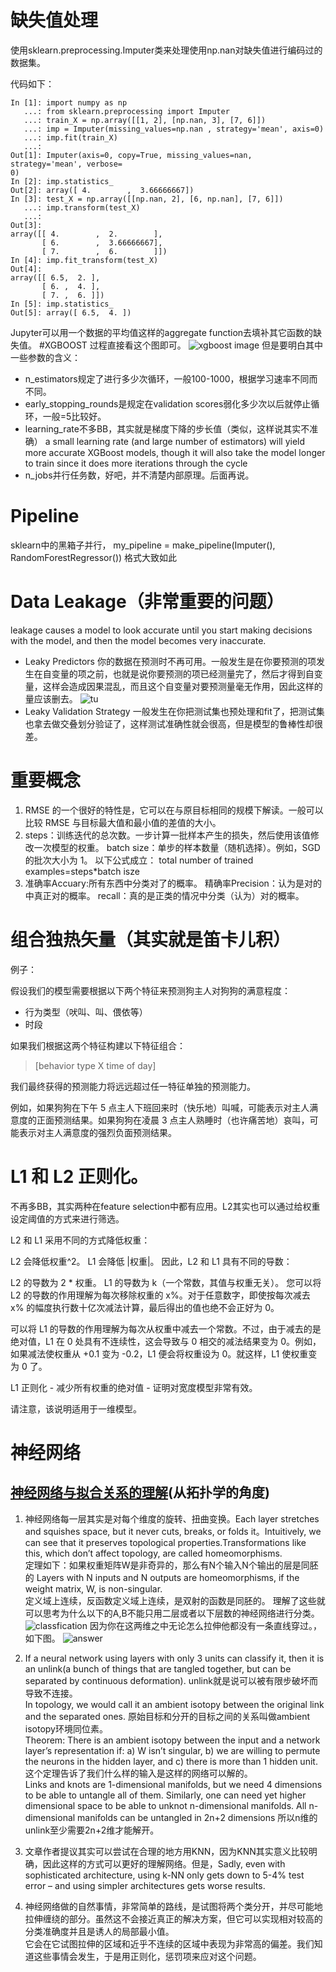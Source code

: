 # 缺失值处理
使用sklearn.preprocessing.Imputer类来处理使用np.nan对缺失值进行编码过的数据集。

代码如下：
```
In [1]: import numpy as np
   ...: from sklearn.preprocessing import Imputer
   ...: train_X = np.array([[1, 2], [np.nan, 3], [7, 6]])
   ...: imp = Imputer(missing_values=np.nan , strategy='mean', axis=0)
   ...: imp.fit(train_X)
   ...:
Out[1]: Imputer(axis=0, copy=True, missing_values=nan, strategy='mean', verbose=
0)
In [2]: imp.statistics_
Out[2]: array([ 4.        ,  3.66666667])
In [3]: test_X = np.array([[np.nan, 2], [6, np.nan], [7, 6]])
   ...: imp.transform(test_X)
   ...:
Out[3]:
array([[ 4.        ,  2.        ],
       [ 6.        ,  3.66666667],
       [ 7.        ,  6.        ]])
In [4]: imp.fit_transform(test_X)
Out[4]:
array([[ 6.5,  2. ],
       [ 6. ,  4. ],
       [ 7. ,  6. ]])
In [5]: imp.statistics_
Out[5]: array([ 6.5,  4. ])
```
Jupyter可以用一个数据的平均值这样的aggregate function去填补其它函数的缺失值。
#XGBOOST
过程直接看这个图即可。
![xgboost image](https://i.imgur.com/e7MIgXk.png)
但是要明白其中一些参数的含义：
* n_estimators规定了进行多少次循环，一般100-1000，根据学习速率不同而不同。
* early_stopping_rounds是规定在validation scores弱化多少次以后就停止循环，一般=5比较好。
* learning_rate不多BB，其实就是梯度下降的步长值（类似，这样说其实不准确）
a small learning rate (and large number of estimators) will yield more accurate XGBoost models, though it will also take the model longer to train since it does more iterations through the cycle
* n_jobs并行任务数，好吧，并不清楚内部原理。后面再说。

# Pipeline
sklearn中的黑箱子并行，
my_pipeline = make_pipeline(Imputer(), RandomForestRegressor())
格式大致如此

# Data Leakage（非常重要的问题）
leakage causes a model to look accurate until you start making decisions with the model, and then the model becomes very inaccurate.
* Leaky Predictors
  你的数据在预测时不再可用。一般发生是在你要预测的项发生在自变量的项之前，也就是说你要预测的项已经测量完了，然后才得到自变量，这样会造成因果混乱，而且这个自变量对要预测量毫无作用，因此这样的量应该删去。
  ![tu](https://i.imgur.com/CN4INKb.png)
* Leaky Validation Strategy
  一般发生在你把测试集也预处理和fit了，把测试集也拿去做交叠划分验证了，这样测试准确性就会很高，但是模型的鲁棒性却很差。

# 重要概念
1. RMSE 的一个很好的特性是，它可以在与原目标相同的规模下解读。一般可以比较 RMSE 与目标最大值和最小值的差值的大小。
2. steps：训练迭代的总次数。一步计算一批样本产生的损失，然后使用该值修改一次模型的权重。
batch size：单步的样本数量（随机选择）。例如，SGD 的批次大小为 1。
以下公式成立：
total number of trained examples=steps*batch isze
3. 准确率Accuary:所有东西中分类对了的概率。
   精确率Precision：认为是对的中真正对的概率。
   recall：真的是正类的情况中分类（认为）对的概率。


# 组合独热矢量（其实就是笛卡儿积）
例子：

假设我们的模型需要根据以下两个特征来预测狗主人对狗狗的满意程度：
* 行为类型（吠叫、叫、偎依等）
* 时段

如果我们根据这两个特征构建以下特征组合：
>  [behavior type X time of day]

我们最终获得的预测能力将远远超过任一特征单独的预测能力。

例如，如果狗狗在下午 5 点主人下班回来时（快乐地）叫喊，可能表示对主人满意度的正面预测结果。如果狗狗在凌晨 3 点主人熟睡时（也许痛苦地）哀叫，可能表示对主人满意度的强烈负面预测结果。

# L1 和 L2 正则化。
不再多BB，其实两种在feature selection中都有应用。L2其实也可以通过给权重设定阈值的方式来进行筛选。

L2 和 L1 采用不同的方式降低权重：

L2 会降低权重^2。
L1 会降低 |权重|。
因此，L2 和 L1 具有不同的导数：

L2 的导数为 2 * 权重。
L1 的导数为 k（一个常数，其值与权重无关）。
您可以将 L2 的导数的作用理解为每次移除权重的 x%。对于任意数字，即使按每次减去 x% 的幅度执行数十亿次减法计算，最后得出的值也绝不会正好为 0。

可以将 L1 的导数的作用理解为每次从权重中减去一个常数。不过，由于减去的是绝对值，L1 在 0 处具有不连续性，这会导致与 0 相交的减法结果变为 0。例如，如果减法使权重从 +0.1 变为 -0.2，L1 便会将权重设为 0。就这样，L1 使权重变为 0 了。

L1 正则化 - 减少所有权重的绝对值 - 证明对宽度模型非常有效。

请注意，该说明适用于一维模型。

# 神经网络
## [神经网络与拟合关系的理解](https://colah.github.io/posts/2014-03-NN-Manifolds-Topology/)(从拓扑学的角度)
1. 神经网络每一层其实是对每个维度的旋转、扭曲变换。Each layer stretches and squishes space, but it never cuts, breaks, or folds it。Intuitively, we can see that it preserves topological properties.Transformations like this, which don’t affect topology, are called homeomorphisms.
<br>定理如下：如果权重矩阵W是非奇异的，那么有N个输入N个输出的层是同胚的 Layers with N inputs and N outputs are homeomorphisms, if the weight matrix, W, is non-singular.
<br>定义域上连续，反函数定义域上连续，是双射的函数是同胚的。
理解了这些就可以思考为什么以下的A,B不能只用二层或者以下层数的神经网络进行分类。
![classfication](https://colah.github.io/posts/2014-03-NN-Manifolds-Topology/img/topology_base.png)
因为你在这两维之中无论怎么拉伸他都没有一条直线穿过。，如下图。
![answer](https://colah.github.io/posts/2014-03-NN-Manifolds-Topology/img/topology_2D-2D_train.gif)

2. If a neural network using layers with only 3 units can classify it, then it is an unlink(a bunch of things that are tangled together, but can be separated by continuous deformation).
unlink就是说可以被有限步破坏而导致不连接。
<br>In topology, we would call it an ambient isotopy between the original link and the separated ones.
原始目标和分开的目标之间的关系叫做ambient isotopy环境同位素。
<br>Theorem: There is an ambient isotopy between the input and a network layer’s representation if: a) W isn’t singular, b) we are willing to permute the neurons in the hidden layer, and c) there is more than 1 hidden unit.
这个定理告诉了我们什么样的输入是这样的网络可以解的。
<br>Links and knots are 1-dimensional manifolds, but we need 4 dimensions to be able to untangle all of them. Similarly, one can need yet higher dimensional space to be able to unknot n-dimensional manifolds. All n-dimensional manifolds can be untangled in 2n+2 dimensions
所以n维的unlink至少需要2n+2维才能解开。

3. 文章作者提议其实可以尝试在合理的地方用KNN，因为KNN其实意义比较明确，因此这样的方式可以更好的理解网络。但是，Sadly, even with sophisticated architecture, using k-NN only gets down to 5-4% test error – and using simpler architectures gets worse results. 

4. 神经网络做的自然事情，非常简单的路线，是试图将两个类分开，并尽可能地拉伸缠绕的部分。虽然这不会接近真正的解决方案，但它可以实现相对较高的分类准确度并且是诱人的局部最小值。
<br>它会在它试图拉伸的区域和近乎不连续的区域中表现为非常高的偏差。我们知道这些事情会发生，于是用正则化，惩罚项来应对这个问题。
